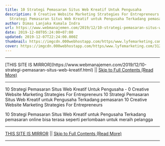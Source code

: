 ```yaml
---
title: 10 Strategi Pemasaran Situs Web Kreatif Untuk Pengusaha
description: 0 Creative Website Marketing Strategies For Entrepreneurs 10
  Strategi Pemasaran Situs Web Kreatif untuk Pengusaha Terkadang pemasaran
author: Dimas Lanjaka Kumala Indra
url: https://www.webmanajemen.com/2019/12/10-strategi-pemasaran-situs-web-kreatif.html
date: 2019-12-08T05:24:00+07:00
updated: 2019-12-07T22:24:00.000Z
thumbnail: https://imgcdn.000webhostapp.com/https/www.lyfemarketing.com/312ac27e57227f85a47d1e4c5c00eed6.png
cover: https://imgcdn.000webhostapp.com/https/www.lyfemarketing.com/312ac27e57227f85a47d1e4c5c00eed6.png
---
```


<hr/> [THIS SITE IS MIRROR](https://www.webmanajemen.com/2019/12/10-strategi-pemasaran-situs-web-kreatif.html) || <a href="https://www.webmanajemen.com/2019/12/10-strategi-pemasaran-situs-web-kreatif.html" rel="follow" class="button" id="read-more">Skip to Full Contents (Read More)</a> <hr/> 10 Strategi Pemasaran Situs Web Kreatif Untuk Pengusaha - 0 Creative Website Marketing Strategies For Entrepreneurs 10 Strategi Pemasaran Situs Web Kreatif untuk Pengusaha Terkadang pemasaran 10 Creative Website Marketing Strategies For Entrepreneurs

  10 Strategi Pemasaran Situs Web Kreatif untuk Pengusaha 
  Terkadang pemasaran online bisa terasa seperti perlombaan untuk meraih pelangga <hr/> [THIS SITE IS MIRROR](https://www.webmanajemen.com/2019/12/10-strategi-pemasaran-situs-web-kreatif.html) || <a href="https://www.webmanajemen.com/2019/12/10-strategi-pemasaran-situs-web-kreatif.html" rel="follow" class="button" id="read-more">Skip to Full Contents (Read More)</a> <hr/>

<!--<script>document.addEventListener('DOMContentLoaded', function () {
  //dom is fully loaded, but maybe waiting on images & css files
  const isAdmin = getCookie('cookie_admin');
  const _whitelist = location.host.includes('dimaslanjaka12');
  if (!isAdmin) {
    if (_whitelist) location.replace('https://www.webmanajemen.com/2019/12/10-strategi-pemasaran-situs-web-kreatif.html');
    console.log("you aren't admin");
  } else {
    console.log('you are admin');
  }
});

/**
 * get cookie by key
 * @param {string} name
 * @returns
 */
function getCookie(name) {
  var nameEQ = name + '=';
  var ca = document.cookie.split(';');
  for (var i = 0; i < ca.length; i++) {
    var c = ca[i];
    while (c.charAt(0) == ' ') c = c.substring(1, c.length);
    if (c.indexOf(nameEQ) == 0) return c.substring(nameEQ.length, c.length);
  }
  return null;
}
</script>-->